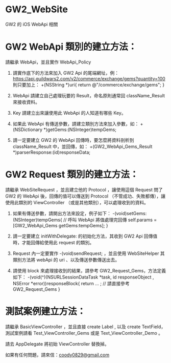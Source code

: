 # GW2_WebSite
GW2 的 iOS WebApi 相關

# GW2 WebApi 類別的建立方法：

請繼承 WebApi，並且實作 WebApi_Policy

1. 請實作底下的方法來加入 GW2 Api 的尾端網址，例： https://api.guildwars2.com/v2/commerce/exchange/gems?quantity=100 則只要加上：
+(NSString *)uri{
return @"/commerce/exchange/gems";
}

2. WebApi 請建立自己處理玩要的 Result，命名原則通常回 className_Result 來接收資料。

3. Key 請建立出來讓使用此 WebApi 的人知道有哪些 Key。

4. 如果此 WebApi 有傳送參數，請建立類別方法來加入參數，如：
+(NSDictionary *)getGems:(NSInteger)tempGems;

5. 請一定要建立 GW2 的 WebApi 回傳時，要怎麼將資料剖析到 className_Result 中，並回傳，如：
+(GW2_WebApi_Gems_Result *)parserResponse:(id)responseData;

# GW2 Request 類別的建立方法：

請繼承 WebSiteRequest ，並且建立他的 Protocol ，讓使用這個 Request 問了 GW2 的 WebApi 後，回傳的值可以傳送到 Protocol （不管成功、失敗都傳），讓使用此類別的 ViewController （或是其他類別），可以處理收到的資料。

1. 如果有傳送參數，請開出方法來設定，例子如下：
-(void)setGems:(NSInteger)tempGems{
    // 呼叫 WebApi 將值處理完回傳
    self.params = [GW2_WebApi_Gems getGems:tempGems]; 
}

2. 請一定要建立 initWithDelegate: 的初始化方法，其收到 GW2 Api 回傳值時，才能回傳給使用此 request 的類別。

3. Request 內一定要實作 -(void)sendRequest; ，並且使用 WebSiteHelper 其類別方法將 webApi 的 uri 、以及傳送參數傳送出去。

4. 請使用 block 來處理接收到的結果，請參考 GW2_Request_Gems，方法定義如下：
-(void(^)(NSURLSessionDataTask *task, id responseObject , NSError *error))responseBlock{
    return ... ; // 請直接參考 GW2_Request_Gems
} 

# 測試案例建立方法：

請繼承 BasicViewController ，並且直接 create Label , 以及 create TextField，測試案例請看 Test_ViewController_Gems 或是 Text_ViewController_Demo 。

請去 AppDelegate 將初始 ViewController 替換掉。


如果有任何問題，請來信：coody0829@gmail.com


